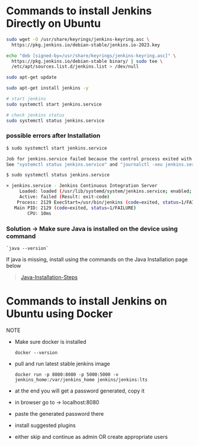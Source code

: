 # Commands to install Jenkins Directly on Ubuntu

```bash
sudo wget -O /usr/share/keyrings/jenkins-keyring.asc \
  https://pkg.jenkins.io/debian-stable/jenkins.io-2023.key

echo "deb [signed-by=/usr/share/keyrings/jenkins-keyring.asc]" \
  https://pkg.jenkins.io/debian-stable binary/ | sudo tee \
  /etc/apt/sources.list.d/jenkins.list > /dev/null

sudo apt-get update

sudo apt-get install jenkins -y

# start jenkins
sudo systemctl start jenkins.service

# check jenkins status
sudo systemctl status jenkins.service
```

### possible errors after Installation

```bash
$ sudo systemctl start jenkins.service

Job for jenkins.service failed because the control process exited with error code.
See "systemctl status jenkins.service" and "journalctl -xeu jenkins.service" for details.
```

```bash
$ sudo systemctl status jenkins.service

× jenkins.service - Jenkins Continuous Integration Server
     Loaded: loaded (/usr/lib/systemd/system/jenkins.service; enabled; preset: enabled)
     Active: failed (Result: exit-code)
    Process: 2129 ExecStart=/usr/bin/jenkins (code=exited, status=1/FAILURE)
   Main PID: 2129 (code=exited, status=1/FAILURE)
        CPU: 10ms
```

### Solution -> Make sure Java is installed on the device using command

    `java --version`

If java is missing, install using the commands on the Java Installation page below

> [Java-Installation-Steps](java.md)


# Commands to install Jenkins on Ubuntu using Docker

NOTE
 - Make sure docker is installed 
 
    `docker --version`

 - pull and run latest stable jenkins image 
  
    `docker run -p 8080:8080 -p 5000:5000 -v jenkins_home:/var/jenkins_home jenkins/jenkins:lts`

 - at the end you will get a password generated, copy it

 - in browser go to -> localhost:8080

 - paste the generated password there

 - install suggested plugins

 - either skip and continue as admin OR create appropriate users
